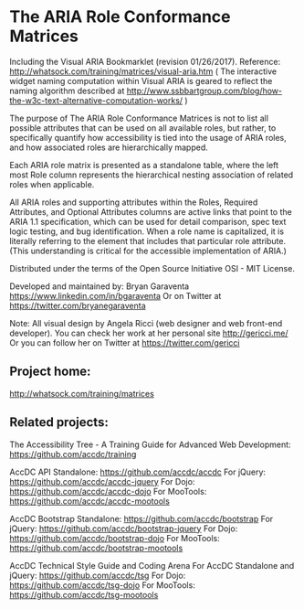 The ARIA Role Conformance Matrices
========

Including the Visual ARIA Bookmarklet (revision 01/26/2017).
Reference: http://whatsock.com/training/matrices/visual-aria.htm
( The interactive widget naming computation within Visual ARIA is geared to reflect the naming algorithm described at
http://www.ssbbartgroup.com/blog/how-the-w3c-text-alternative-computation-works/ )

The purpose of The ARIA Role Conformance Matrices is not to list all possible attributes that can be used on all available roles, but rather, to specifically quantify how accessibility is tied into the usage of ARIA roles, and how associated roles are hierarchically mapped. 

Each ARIA role matrix is presented as a standalone table, where the left most Role column represents the hierarchical nesting association of related roles when applicable. 

All ARIA roles and supporting attributes within the Roles, Required Attributes, and Optional Attributes columns are active links that point to the ARIA 1.1 specification, which can be used for detail comparison, spec text logic testing, and bug identification. When a role name is capitalized, it is literally referring to the element that includes that particular role attribute. (This understanding is critical for the accessible implementation of ARIA.) 

Distributed under the terms of the Open Source Initiative OSI - MIT License.

Developed and maintained by: Bryan Garaventa https://www.linkedin.com/in/bgaraventa
Or on Twitter at https://twitter.com/bryanegaraventa

Note: All visual design by Angela Ricci (web designer and web front-end developer). You can check her work at her personal site http://gericci.me/
Or you can follow her on Twitter at https://twitter.com/gericci

Project home:
-----

http://whatsock.com/training/matrices

Related projects:
-----

The Accessibility Tree - A Training Guide for Advanced Web Development: https://github.com/accdc/training

AccDC API
Standalone: https://github.com/accdc/accdc
For jQuery: https://github.com/accdc/accdc-jquery
For Dojo: https://github.com/accdc/accdc-dojo
For MooTools: https://github.com/accdc/accdc-mootools

AccDC Bootstrap
Standalone: https://github.com/accdc/bootstrap
For jQuery: https://github.com/accdc/bootstrap-jquery
For Dojo: https://github.com/accdc/bootstrap-dojo
For MooTools: https://github.com/accdc/bootstrap-mootools

AccDC Technical Style Guide and Coding Arena
For AccDC Standalone and jQuery: https://github.com/accdc/tsg
For Dojo: https://github.com/accdc/tsg-dojo
For MooTools: https://github.com/accdc/tsg-mootools
